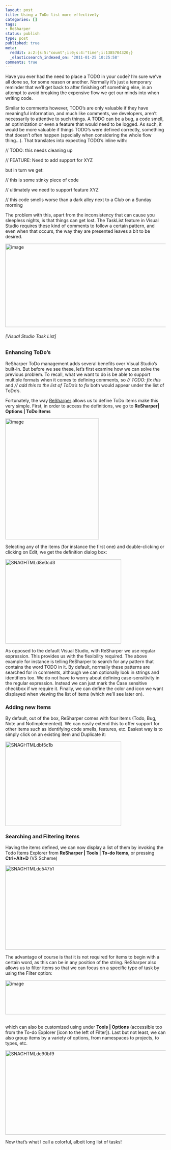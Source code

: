 ```yaml
---
layout: post
title: Using a ToDo list more effectively
categories: []
tags:
- ReSharper
status: publish
type: post
published: true
meta:
  reddit: a:2:{s:5:"count";i:0;s:4:"time";i:1385704320;}
  _elasticsearch_indexed_on: '2011-01-25 10:25:58'
comments: true
---
```

<p>Have you ever had the need to place a TODO in your code? I’m sure we’ve all done so, for some reason or another. Normally it’s just a temporary reminder that we’ll get back to after finishing off something else, in an attempt to avoid breaking the expensive flow we get our minds into when writing code. </p> <p>Similar to comments however, TODO’s are only valuable if they have meaningful information, and much like comments, we developers, aren’t necessarily to attentive to such things. A TODO can be a bug, a code smell, an optimization or even a feature that would need to be logged. As such, it would be more valuable if things TODO’s were defined correctly, something that doesn’t often happen (specially when considering the whole flow thing…). That translates into expecting TODO’s inline with:</p> <p>// TODO: this needs cleaning up</p> <p>// FEATURE: Need to add support for XYZ</p> <p>but in turn we get:</p> <p>// this is some stinky piece of code</p> <p>// ultimately we need to support feature XYZ</p> <p>// this code smells worse than a dark alley next to a Club on a Sunday morning </p> <p>The problem with this, apart from the inconsistency that can cause you sleepless nights, is that things can get lost. The TaskList feature in Visual Studio requires these kind of comments to follow a certain pattern, and even when that occurs, the way they are presented leaves a bit to be desired. </p> <p><a href="http://hhariri.files.wordpress.com/2011/01/image19.png"><img style="display:inline;border-width:0;" title="image" border="0" alt="image" src="http://hhariri.files.wordpress.com/2011/01/image_thumb19.png" width="664" height="262"></a> </p> <h6>[Visual Studio Task List]</h6> <h3>Enhancing ToDo’s</h3> <p>ReSharper ToDo management adds several benefits over Visual Studio’s built-in. But before we see these, let’s first examine how we can solve the previous problem. To recall, what we want to do is be able to support multiple formats when it comes to defining comments, so <em>// TODO: fix this </em>and <em>// add this to the list of ToDo’s to fix </em>both would appear under the list of ToDo’s. </p> <p>Fortunately, the way <a href="http://www.jetbrains.com/resharper">ReSharper</a> allows us to define ToDo items make this very simple. First, in order to access the definitions, we go to <strong>ReSharper| Options | ToDo Items</strong></p> <p><a href="http://hhariri.files.wordpress.com/2011/01/image20.png"><img style="display:inline;border-width:0;" title="image" border="0" alt="image" src="http://hhariri.files.wordpress.com/2011/01/image_thumb20.png" width="294" height="380"></a> </p> <p>Selecting any of the items (for instance the first one) and double-clicking or clicking on Edit, we get the definition dialog box:</p> <p><a href="http://hhariri.files.wordpress.com/2011/01/snaghtmld8e0cd3.png"><img style="display:inline;border-width:0;" title="SNAGHTMLd8e0cd3" border="0" alt="SNAGHTMLd8e0cd3" src="http://hhariri.files.wordpress.com/2011/01/snaghtmld8e0cd3_thumb.png" width="364" height="265"></a></p> <p>As opposed to the default Visual Studio, with ReSharper we use regular expression. This provides us with the flexibility required. The above example for instance is telling ReSharper to search for any pattern that contains the word TODO in it. By default, normally these patterns are searched for in comments, although we can optionally look in strings and identifiers too. We do not have to worry about defining case-sensitivity in the regular expression. Instead we can just mark the Case sensitive checkbox if we require it. Finally, we can define the color and icon we want displayed when viewing the list of items (which we’ll see later on).</p> <h3>Adding new Items</h3> <p>By default, out of the box, ReSharper comes with four items (Todo, Bug, Note and NotImplemented). We can easily extend this to offer support for other items such as identifying code smells, features, etc. Easiest way is to simply click on an existing item and Duplicate it:</p> <p><a href="http://hhariri.files.wordpress.com/2011/01/snaghtmldbf5c1b.png"><img style="display:inline;border-width:0;" title="SNAGHTMLdbf5c1b" border="0" alt="SNAGHTMLdbf5c1b" src="http://hhariri.files.wordpress.com/2011/01/snaghtmldbf5c1b_thumb.png" width="364" height="265"></a></p> <h3>Searching and Filtering Items</h3> <p>Having the items defined, we can now display a list of them by invoking the Todo Items Explorer from <strong>ReSharper | Tools | To-do Items</strong>, or pressing <strong>Ctrl+Alt+D</strong> (VS Scheme) </p> <p><a href="http://hhariri.files.wordpress.com/2011/01/snaghtmldc547b1.png"><img style="display:inline;border-width:0;" title="SNAGHTMLdc547b1" border="0" alt="SNAGHTMLdc547b1" src="http://hhariri.files.wordpress.com/2011/01/snaghtmldc547b1_thumb.png" width="523" height="265"></a></p> <p>The advantage of course is that it is not required for items to begin with a certain word, as this can be in any position of the string. ReSharper also allows us to filter items so that we can focus on a specific type of task by using the Filter option:</p> <p><a href="http://hhariri.files.wordpress.com/2011/01/image21.png"><img style="display:inline;border-width:0;" title="image" border="0" alt="image" src="http://hhariri.files.wordpress.com/2011/01/image_thumb21.png" width="538" height="107"></a>&nbsp;</p> <p>which can also be customized using under <strong>Tools | Options</strong> (accessible too from the To-do Explorer [icon to the left of Filter]). Last but not least, we can also group items by a variety of options, from namespaces to projects, to types, etc.</p> <p><a href="http://hhariri.files.wordpress.com/2011/01/snaghtmldc90bf9.png"><img style="display:inline;border-width:0;" title="SNAGHTMLdc90bf9" border="0" alt="SNAGHTMLdc90bf9" src="http://hhariri.files.wordpress.com/2011/01/snaghtmldc90bf9_thumb.png" width="523" height="265"></a></p> <p>Now that’s what I call a colorful, albeit long list of tasks! </p>

